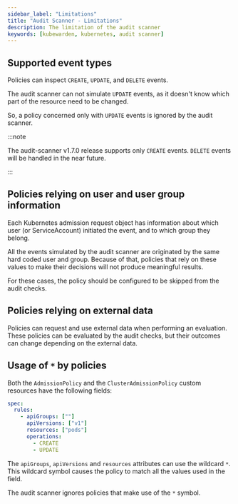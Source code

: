 ```yaml
---
sidebar_label: "Limitations"
title: "Audit Scanner - Limitations"
description: The limitation of the audit scanner
keywords: [kubewarden, kubernetes, audit scanner]
---
```


## Supported event types

Policies can inspect `CREATE`, `UPDATE`, and `DELETE` events.

The audit scanner can not simulate `UPDATE` events,
as it doesn't know which part of the resource need to be changed.

So, a policy concerned only with `UPDATE` events is ignored by the audit scanner.

:::note

The audit-scanner v1.7.0 release supports only `CREATE` events.
`DELETE` events will be handled in the near future.

:::

## Policies relying on user and user group information

Each Kubernetes admission request object has information about which user (or ServiceAccount) initiated the event,
and to which group they belong.

All the events simulated by the audit scanner are originated by the same hard coded user and group.
Because of that, policies that rely on these values to make their decisions will not produce meaningful results.

For these cases, the policy should be configured to be skipped from the audit checks.

## Policies relying on external data

Policies can request and use external data when performing an evaluation.
These policies can be evaluated by the audit checks,
but their outcomes can change depending on the external data.

## Usage of `*` by policies

Both the `AdmissionPolicy` and the `ClusterAdmissionPolicy` custom resources have the following fields:

```yaml
spec:
  rules:
    - apiGroups: [""]
      apiVersions: ["v1"]
      resources: ["pods"]
      operations:
        - CREATE
        - UPDATE
```

<!--TODO:Is this OK, to me it looks like we are saying how to use a
wildcard. Then we say that wildcards are ignored. Is that right?-->

The `apiGroups`, `apiVersions` and `resources` attributes can use the wildcard `*`.
This wildcard symbol causes the policy to match all the values used in the field.

The audit scanner ignores policies that make use of the `*` symbol.
